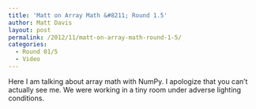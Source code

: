 ```yaml
---
title: 'Matt on Array Math &#8211; Round 1.5'
author: Matt Davis
layout: post
permalink: /2012/11/matt-on-array-math-round-1-5/
categories:
  - Round 01/5
  - Video
---
```

Here I am talking about array math with NumPy. I apologize that you can&#8217;t actually see me. We were working in a tiny room under adverse lighting conditions.